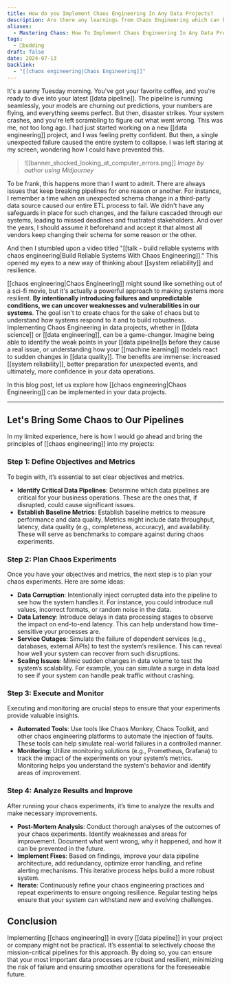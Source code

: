 ```yaml
---
title: How do you Implement Chaos Engineering In Any Data Projects?
description: Are there any learnings from Chaos Engineering which can be used in any of the data projects like Data Engineering, Data Science etc. Can we use Chaos Engineering to fool-proof your end-to-end project?
aliases:
  - Mastering Chaos: How To Implement Chaos Engineering In Any Data Projects
tags:
  - 🌿budding
draft: false
date: 2024-07-13
backlink:
  - "[[chaos engineering|Chaos Engineering]]"
---
```


It's a sunny Tuesday morning. You've got your favorite coffee, and you're ready to dive into your latest [[data pipeline]]. The pipeline is running seamlessly, your models are churning out predictions, your numbers are flying, and everything seems perfect. But then, disaster strikes. Your system crashes, and you're left scrambling to figure out what went wrong. This was me, not too long ago. I had just started working on a new [[data engineering]] project, and I was feeling pretty confident. But then, a single unexpected failure caused the entire system to collapse. I was left staring at my screen, wondering how I could have prevented this.

> ![[banner_shocked_looking_at_computer_errors.png]]
> *Image by author using Midjourney*

To be frank, this happens more than I want to admit. There are always issues that keep breaking pipelines for one reason or another. For instance, I remember a time when an unexpected schema change in a third-party data source caused our entire ETL process to fail. We didn't have any safeguards in place for such changes, and the failure cascaded through our systems, leading to missed deadlines and frustrated stakeholders. And over the years, I should assume it beforehand and accept it that almost all vendors keep changing their schema for some reason or the other.

And then I stumbled upon a video titled "[[talk - build reliable systems with chaos engineering|Build Reliable Systems With Chaos Engineering]]." This opened my eyes to a new way of thinking about [[system reliability]] and resilience.

[[chaos engineering|Chaos Engineering]] might sound like something out of a sci-fi movie, but it's actually a powerful approach to making systems more resilient. **By intentionally introducing failures and unpredictable conditions, we can uncover weaknesses and vulnerabilities in our systems**. The goal isn't to create chaos for the sake of chaos but to understand how systems respond to it and to build robustness. Implementing Chaos Engineering in data projects, whether in [[data science]] or [[data engineering]], can be a game-changer. Imagine being able to identify the weak points in your [[data pipeline]]s before they cause a real issue, or understanding how your [[machine learning]] models react to sudden changes in [[data quality]]. The benefits are immense: increased [[system reliability]], better preparation for unexpected events, and ultimately, more confidence in your data operations.

In this blog post, let us explore how [[chaos engineering|Chaos Engineering]] can be implemented in your data projects.

---

## Let's Bring Some Chaos to Our Pipelines

In my limited experience, here is how I would go ahead and bring the principles of [[chaos engineering]] into my projects:

### Step 1: Define Objectives and Metrics

To begin with, it’s essential to set clear objectives and metrics.

- **Identify Critical Data Pipelines**: Determine which data pipelines are critical for your business operations. These are the ones that, if disrupted, could cause significant issues.
- **Establish Baseline Metrics**: Establish baseline metrics to measure performance and data quality. Metrics might include data throughput, latency, data quality (e.g., completeness, accuracy), and availability. These will serve as benchmarks to compare against during chaos experiments.

### Step 2: Plan Chaos Experiments

Once you have your objectives and metrics, the next step is to plan your chaos experiments. Here are some ideas:

- **Data Corruption**: Intentionally inject corrupted data into the pipeline to see how the system handles it. For instance, you could introduce null values, incorrect formats, or random noise in the data.
- **Data Latency**: Introduce delays in data processing stages to observe the impact on end-to-end latency. This can help understand how time-sensitive your processes are.
- **Service Outages**: Simulate the failure of dependent services (e.g., databases, external APIs) to test the system’s resilience. This can reveal how well your system can recover from such disruptions.
- **Scaling Issues**: Mimic sudden changes in data volume to test the system’s scalability. For example, you can simulate a surge in data load to see if your system can handle peak traffic without crashing.

### Step 3: Execute and Monitor

Executing and monitoring are crucial steps to ensure that your experiments provide valuable insights.

- **Automated Tools**: Use tools like Chaos Monkey, Chaos Toolkit, and other chaos engineering platforms to automate the injection of faults. These tools can help simulate real-world failures in a controlled manner.
- **Monitoring**: Utilize monitoring solutions (e.g., Prometheus, Grafana) to track the impact of the experiments on your system’s metrics. Monitoring helps you understand the system's behavior and identify areas of improvement.

### Step 4: Analyze Results and Improve

After running your chaos experiments, it’s time to analyze the results and make necessary improvements.

- **Post-Mortem Analysis**: Conduct thorough analyses of the outcomes of your chaos experiments. Identify weaknesses and areas for improvement. Document what went wrong, why it happened, and how it can be prevented in the future.
- **Implement Fixes**: Based on findings, improve your data pipeline architecture, add redundancy, optimize error handling, and refine alerting mechanisms. This iterative process helps build a more robust system.
- **Iterate**: Continuously refine your chaos engineering practices and repeat experiments to ensure ongoing resilience. Regular testing helps ensure that your system can withstand new and evolving challenges.

## Conclusion

Implementing [[chaos engineering]] in every [[data pipeline]] in your project or company might not be practical. It’s essential to selectively choose the mission-critical pipelines for this approach. By doing so, you can ensure that your most important data processes are robust and resilient, minimizing the risk of failure and ensuring smoother operations for the foreseeable future.